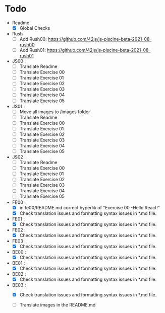 # Todo
- Readme
  - [x] Global Checks
- Rush
  - [ ] Add Rush00: https://github.com/42js/js-piscine-beta-2021-08-rush00
  - [ ] Add Rush01: https://github.com/42js/js-piscine-beta-2021-08-rush01
- JS00 : 
  - [ ] Translate Readme
  - [ ] Translate Exercise 00
  - [ ] Translate Exercise 01
  - [ ] Translate Exercise 02
  - [ ] Translate Exercise 03
  - [ ] Translate Exercise 04
  - [ ] Translate Exercise 05

- JS01 : 
  - [ ] Move all images to /images folder
  - [ ] Translate Readme
  - [ ] Translate Exercise 00
  - [ ] Translate Exercise 01
  - [ ] Translate Exercise 02
  - [ ] Translate Exercise 03
  - [ ] Translate Exercise 04
  - [ ] Translate Exercise 05

- JS02 : 
  - [ ] Translate Readme
  - [ ] Translate Exercise 00
  - [ ] Translate Exercise 01
  - [ ] Translate Exercise 02
  - [ ] Translate Exercise 03
  - [ ] Translate Exercise 04
  - [ ] Translate Exercise 05

- FE00 : 
  - [x] in fe00/README.md correct hyperlik of "Exercise 00 -Hello React!"
  - [x] Check translation issues and formatting syntax issues in *.md file.
- FE01 :
  - [x] Check translation issues and formatting syntax issues in *.md file.
- FE02 : 
  - [x] Check translation issues and formatting syntax issues in *.md file.
- FE03 :
  - [x] Check translation issues and formatting syntax issues in *.md file.

- BE00 :
  - [x] Check translation issues and formatting syntax issues in *.md file.
- BE01 : 
  - [x] Check translation issues and formatting syntax issues in *.md file.
- BE02 : 
  - [x] Check translation issues and formatting syntax issues in *.md file.
- BE03 : 
  - [x] Check translation issues and formatting syntax issues in *.md file.
  - [ ] Translate images in the README.md


